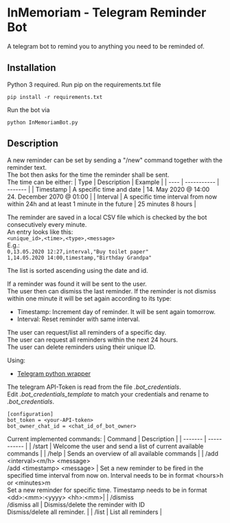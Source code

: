 # InMemoriam - Telegram Reminder Bot
A telegram bot to remind you to anything you need to be reminded of.

## Installation
Python 3 required.
Run pip on the requirements.txt file
```
pip install -r requirements.txt
```

Run the bot via
```
python InMemoriamBot.py
```

## Description

A new reminder can be set by sending a "/new" command together with the reminder text.\
The bot then asks for the time the reminder shall be sent.\
The time can be either:
| Type | Description | Example |
| ---- | ----------- | ------- |
| Timestamp | A specific time and date | 14. May 2020 @ 14:00 <br> 24. December 2070 @ 01:00 |
| Interval | A specific time interval from now within 24h and at least 1 minute in the future | 25 minutes 8 hours | 


The reminder are saved in a local CSV file which is checked by the bot consecutively every minute.\
An entry looks like this:\
```<unique_id>,<time>,<type>,<message>```\
E.g.:\
```0,13.05.2020 12:27,interval,"Buy toilet paper"```\
```1,14.05.2020 14:00,timestamp,"Birthday Grandpa"```

The list is sorted ascending using the date and id.

If a reminder was found it will be sent to the user.\
The user then can dismiss the last reminder. If the reminder is not dismiss within one minute it will be set again according to its type:
* Timestamp: Increment day of reminder. It will be sent again tomorrow.
* Interval: Reset reminder with same interval.

The user can request/list all reminders of a specific day.\
The user can request all reminders within the next 24 hours.\
The user can delete reminders using their unique ID.

Using:
- [Telegram python wrapper](https://github.com/python-telegram-bot/python-telegram-bot) 

The telegram API-Token is read from the file *.bot_credentials*.\
Edit *.bot_credentials_template* to match your credentials and rename to *.bot_credentials*.
```
[configuration]
bot_token = <your-API-token>
bot_owner_chat_id = <chat_id_of_bot_owner>
```

Current implemented commands:
| Command | Description |
| ------- | ----------- |
| /start | Welcome the user and send a list of current available commands |
| /help | Sends an overview of all available commands |
| /add \<interval>\<m/h> \<message><br>/add \<timestamp> \<message> | Set a new reminder to be fired in the specified time interval from now on. Interval needs to be in format \<hours>h or \<minutes>m<br>Set a new reminder for specific time. Timestamp needs to be in format \<dd>:\<mm>:\<yyyy> \<hh>:\<mm>|
| /dismiss <id><br>/dismiss all | Dismiss/delete the reminder with ID <id><br>Dismiss/delete all reminder. |
| /list | List all reminders |